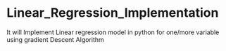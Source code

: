 # Linear_Regression_Implementation
It will Implement Linear regression model in python for one/more variable using gradient Descent Algorithm 

